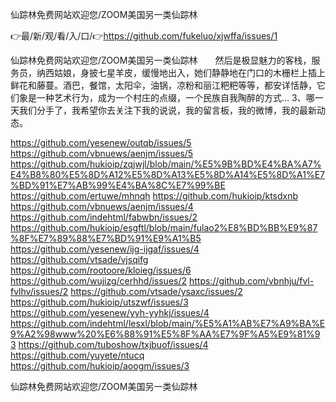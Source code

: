 仙踪林免费网站欢迎您/ZOOM美国另一类仙踪林

👉最/新/观/看/入/口/👉https://github.com/fukeluo/xjwffa/issues/1

仙踪林免费网站欢迎您/ZOOM美国另一类仙踪林　　然后是极显魅力的客栈，服务员，纳西姑娘，身披七星羊皮，缓慢地出入，她们静静地在门口的木栅栏上插上鲜花和藤蔓。酒巴，餐馆，太阳伞，油锅，凉粉和丽江粑粑等等，都安详恬静，它们象是一种艺术行为，成为一个村庄的点缀，一个民族自我陶醉的方式…
	3、哪一天我们分手了，我希望你去关注下我的说说，我的留言板，我的微博，我的最新动态。


https://github.com/yesenew/outqb/issues/5
https://github.com/vbnuews/aenjm/issues/5
https://github.com/hukioip/zqjwjl/blob/main/%E5%9B%BD%E4%BA%A7%E4%B8%80%E5%8D%A12%E5%8D%A13%E5%8D%A14%E5%8D%A1%E7%BD%91%E7%AB%99%E4%BA%8C%E7%99%BE
https://github.com/ertuwe/mhnqh
https://github.com/hukioip/ktsdxnb
https://github.com/vbnuews/aenjm/issues/4
https://github.com/indehtml/fabwbn/issues/2
https://github.com/hukioip/esgftl/blob/main/fulao2%E8%BD%BB%E9%87%8F%E7%89%88%E7%BD%91%E9%A1%B5
https://github.com/yesenew/ijg-ijgaf/issues/4
https://github.com/vtsade/vjsqifg
https://github.com/rootoore/kloieg/issues/6
https://github.com/wujizg/cerhhd/issues/2
https://github.com/vbnhju/fvl-fvlhv/issues/2
https://github.com/vtsade/ysaxc/issues/2
https://github.com/hukioip/utszwf/issues/3
https://github.com/yesenew/yyh-yyhkj/issues/4
https://github.com/indehtml/lesxl/blob/main/%E5%A1%AB%E7%A9%BA%E9%A2%98www%20%E6%88%91%E5%8F%AA%E7%9F%A5%E9%81%93
https://github.com/tuboshow/txjbuof/issues/4
https://github.com/yuyete/ntucq
https://github.com/hukioip/aoogm/issues/3

仙踪林免费网站欢迎您/ZOOM美国另一类仙踪林
